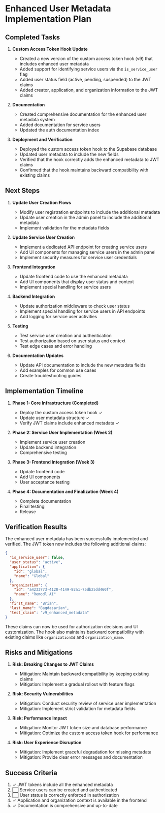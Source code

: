 # Enhanced User Metadata Implementation Plan

## Completed Tasks

1. **Custom Access Token Hook Update**
   - Created a new version of the custom access token hook (v9) that includes enhanced user metadata
   - Added support for identifying service users via the `is_service_user` flag
   - Added user status field (active, pending, suspended) to the JWT claims
   - Added creator, application, and organization information to the JWT claims

2. **Documentation**
   - Created comprehensive documentation for the enhanced user metadata system
   - Added documentation for service users
   - Updated the auth documentation index

3. **Deployment and Verification**
   - Deployed the custom access token hook to the Supabase database
   - Updated user metadata to include the new fields
   - Verified that the hook correctly adds the enhanced metadata to JWT claims
   - Confirmed that the hook maintains backward compatibility with existing claims

## Next Steps

1. **Update User Creation Flows**
   - Modify user registration endpoints to include the additional metadata
   - Update user creation in the admin panel to include the additional metadata
   - Implement validation for the metadata fields

2. **Update Service User Creation**
   - Implement a dedicated API endpoint for creating service users
   - Add UI components for managing service users in the admin panel
   - Implement security measures for service user credentials

3. **Frontend Integration**
   - Update frontend code to use the enhanced metadata
   - Add UI components that display user status and context
   - Implement special handling for service users

4. **Backend Integration**
   - Update authorization middleware to check user status
   - Implement special handling for service users in API endpoints
   - Add logging for service user activities

5. **Testing**
   - Test service user creation and authentication
   - Test authorization based on user status and context
   - Test edge cases and error handling

6. **Documentation Updates**
   - Update API documentation to include the new metadata fields
   - Add examples for common use cases
   - Create troubleshooting guides

## Implementation Timeline

1. **Phase 1: Core Infrastructure (Completed)**
   - Deploy the custom access token hook ✓
   - Update user metadata structure ✓
   - Verify JWT claims include enhanced metadata ✓

2. **Phase 2: Service User Implementation (Week 2)**
   - Implement service user creation
   - Update backend integration
   - Comprehensive testing

3. **Phase 3: Frontend Integration (Week 3)**
   - Update frontend code
   - Add UI components
   - User acceptance testing

4. **Phase 4: Documentation and Finalization (Week 4)**
   - Complete documentation
   - Final testing
   - Release

## Verification Results

The enhanced user metadata has been successfully implemented and verified. The JWT token now includes the following additional claims:

```json
{
  "is_service_user": false,
  "user_status": "active",
  "application": {
    "id": "global",
    "name": "Global"
  },
  "organization": {
    "id": "a4233773-4128-4149-82a1-75db25dd460f",
    "name": "Remodl AI"
  },
  "first_name": "Brian",
  "last_name": "Bagdasarian",
  "test_claim": "v9_enhanced_metadata"
}
```

These claims can now be used for authorization decisions and UI customization. The hook also maintains backward compatibility with existing claims like `organizationId` and `organization_name`.

## Risks and Mitigations

1. **Risk: Breaking Changes to JWT Claims**
   - Mitigation: Maintain backward compatibility by keeping existing claims
   - Mitigation: Implement a gradual rollout with feature flags

2. **Risk: Security Vulnerabilities**
   - Mitigation: Conduct security review of service user implementation
   - Mitigation: Implement strict validation for metadata fields

3. **Risk: Performance Impact**
   - Mitigation: Monitor JWT token size and database performance
   - Mitigation: Optimize the custom access token hook for performance

4. **Risk: User Experience Disruption**
   - Mitigation: Implement graceful degradation for missing metadata
   - Mitigation: Provide clear error messages and documentation

## Success Criteria

1. ✓ JWT tokens include all the enhanced metadata
2. ⬜ Service users can be created and authenticated
3. ⬜ User status is correctly enforced in authorization
4. ✓ Application and organization context is available in the frontend
5. ✓ Documentation is comprehensive and up-to-date 